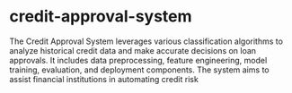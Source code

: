 # credit-approval-system
The Credit Approval System leverages various classification algorithms to analyze historical credit data and make accurate decisions on loan approvals. It includes data preprocessing, feature engineering, model training, evaluation, and deployment components. The system aims to assist financial institutions in automating credit risk 
